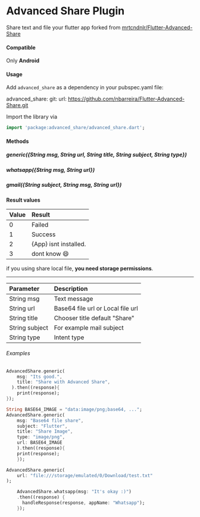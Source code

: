 # Advanced Share Plugin
Share text and file your flutter app forked from [mrtcndnlr/Flutter-Advanced-Share](https://github.com/mrtcndnlr/Flutter-Advanced-Share)

#### Compatible
Only **Android**

#### Usage
Add `advanced_share` as a dependency in your pubspec.yaml file:

advanced_share:
    git:
      url: https://github.com/nbarreira/Flutter-Advanced-Share.git




Import the library via
``` dart
import 'package:advanced_share/advanced_share.dart';
```
#### Methods
##### generic({String msg, String url, String title, String subject, String type})
##### whatsapp({String msg, String url})
##### gmail({String subject, String msg, String url})
**Result values**

| Value  | Result  |
| :------------ | :------------ |
| 0  | Failed  |
| 1  | Success  |
| 2  |  {App} isnt installed. |
| 3  | dont know :smile:  |

if you using share local file, **you need storage permissions**.

------------


| Parameter  | Description  |
| :------------ | :------------ |
| String msg  | Text message  |
| String url  | Base64 file url or Local file url  |
| String title  | Chooser title default "Share" |
| String subject  | For example mail subject  |
| String type  | Intent type  |

###### Examples
``` dart
AdvancedShare.generic(
    msg: "Its good.", 
    title: "Share with Advanced Share",
  ).then((response){
	print(response);
});
```
``` dart
String BASE64_IMAGE = "data:image/png;base64, ...";
AdvancedShare.generic(
    msg: "Base64 file share", 
    subject: "Flutter",
    title: "Share Image",
    type: "image/png",
    url: BASE64_IMAGE
	).then((response){
	print(response);
	});
```
``` dart
AdvancedShare.generic(
    url: "file:///storage/emulated/0/Download/test.txt"
);
```
``` dart
    AdvancedShare.whatsapp(msg: "It's okay :)")
	.then((response) {
      handleResponse(response, appName: "Whatsapp");
    });
```
